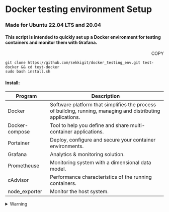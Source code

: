 # Docker testing environment Setup
### Made for Ubuntu 22.04 LTS and 20.04


#### This script is intended to quickly set up a Docker environment for testing containers and monitor them with Grafana.

<p align="right">COPY
</p>

```
git clone https://github.com/sekkigit/docker_testing_env.git test-docker && cd test-docker
sudo bash install.sh
```

#### Install: 

| Program | Description |
| --- | --- |
| Docker | Software platform that simplifies the process of building, running, managing and distributing applications. |
| Docker-compose | Tool to help you define and share multi-container applications. |
| Portainer | Deploy, configure and secure your container environments. |
| Grafana | Analytics & monitoring solution. |
| Prometheuse | Monitoring system with a dimensional data model. |
| cAdvisor | Performance characteristics of the running containers. |
| node_exporter | Monitor the host system. |

<details><summary>Warning</summary>
<p>

#### ⚠️ Please beware that products can change over time.

I do my best to keep up with the latest changes and releases, but please understand that this won’t always be the case.

</p>
</details>

